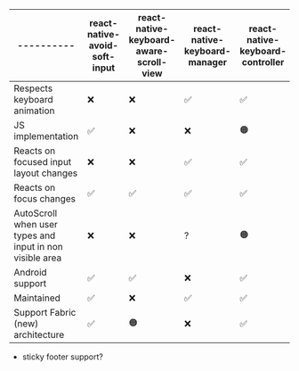 |----------|react-native-avoid-soft-input|react-native-keyboard-aware-scroll-view|react-native-keyboard-manager|react-native-keyboard-controller|
|-----|-----|-----|-----|-----|
|Respects keyboard animation|❌|❌|✅|✅|
|JS implementation|✅|❌|❌|🟠|
|Reacts on focused input layout changes|❌|❌|✅|✅|
|Reacts on focus changes|✅|✅|✅|✅|
|AutoScroll when user types and input in non visible area|❌|❌|?|🟠|
|Android support|✅|✅|❌|✅|
|Maintained|✅|❌|✅|✅|
|Support Fabric (new) architecture|✅|🟠|❌|✅|

- sticky footer support?